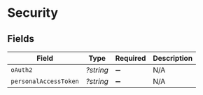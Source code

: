 # Security


## Fields

| Field                 | Type                  | Required              | Description           |
| --------------------- | --------------------- | --------------------- | --------------------- |
| `oAuth2`              | *?string*             | :heavy_minus_sign:    | N/A                   |
| `personalAccessToken` | *?string*             | :heavy_minus_sign:    | N/A                   |